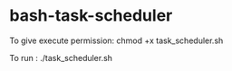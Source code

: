 # bash-task-scheduler

To give execute permission:
chmod +x task_scheduler.sh

To run :
./task_scheduler.sh

